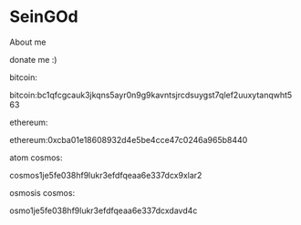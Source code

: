 # SeinGOd

About me

donate me :)

bitcoin:

bitcoin:bc1qfcgcauk3jkqns5ayr0n9g9kavntsjrcdsuygst7qlef2uuxytanqwht563

ethereum:

ethereum:0xcba01e18608932d4e5be4cce47c0246a965b8440

atom cosmos:

cosmos1je5fe038hf9lukr3efdfqeaa6e337dcx9xlar2

osmosis cosmos:

osmo1je5fe038hf9lukr3efdfqeaa6e337dcxdavd4c
